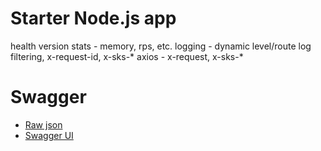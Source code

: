 # Starter Node.js app

health
version
stats - memory, rps, etc.
logging - dynamic level/route log filtering, x-request-id, x-sks-*
axios - x-request, x-sks-*

# Swagger

* [Raw json](http://localhost:3000/swagger.json)
* [Swagger UI](http://localhost:3000/api-docs)
